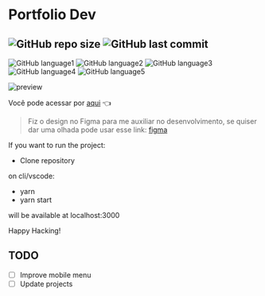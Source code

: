 # Portfolio Dev

![GitHub repo size](https://img.shields.io/github/repo-size/brinobruno/PortfolioDev?style=for-the-badge)
![GitHub last commit](https://img.shields.io/github/last-commit/brinobruno/PortfolioDev/main?style=for-the-badge)
---
![GitHub language1](https://img.shields.io/badge/react-%2320232a.svg?style=for-the-badge&logo=react&logoColor=%2361DAFB)
![GitHub language2](https://img.shields.io/badge/styled--components-DB7093?style=for-the-badge&logo=styled-components&logoColor=white)
![GitHub language3](https://img.shields.io/badge/vercel-%23000000.svg?style=for-the-badge&logo=vercel&logoColor=white)
![GitHub language4](https://img.shields.io/badge/ESLint-4B3263?style=for-the-badge&logo=eslint&logoColor=white)
![GitHub language5](https://img.shields.io/badge/Babel-F9DC3e?style=for-the-badge&logo=babel&logoColor=black)

![preview](https://user-images.githubusercontent.com/81701584/148596980-2188001f-e65a-499b-86c8-5ac411af1b16.png)

Você pode acessar por [aqui] 👈 

> Fiz o design no Figma para me auxiliar no desenvolvimento, se quiser dar uma olhada pode usar esse link: [figma]

[aqui]: https://brunocorrea.vercel.app
[figma]: https://www.figma.com/file/dQw0X1ntskAc5nVTt3I6aw/Portfolio-V2-ReactJS-NextJS?node-id=0%3A1

If you want to run the project:

- Clone repository

on cli/vscode:
- yarn
- yarn start

will be available at localhost:3000

Happy Hacking!

## TODO

- [ ] Improve mobile menu
- [ ] Update projects